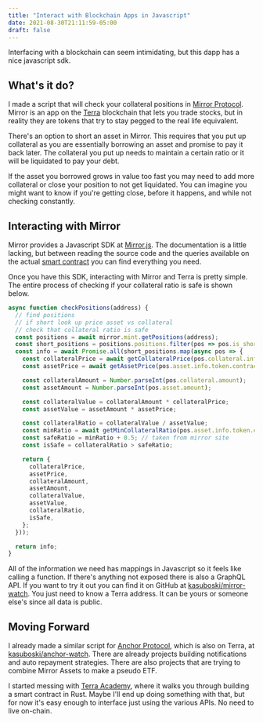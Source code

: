 ```yaml
---
title: "Interact with Blockchain Apps in Javascript"
date: 2021-08-30T21:11:59-05:00
draft: false
---
```


Interfacing with a blockchain can seem intimidating, but this dapp has a nice javascript sdk.

<!--more-->

## What's it do?
I made a script that will check your collateral positions in [Mirror Protocol](https://terra.mirror.finance/). Mirror is an app on the [Terra](https://www.terra.money/) blockchain that lets you trade stocks, but in reality they are tokens that try to stay pegged to the real life equivalent.

There's an option to short an asset in Mirror. This requires that you put up collateral as you are essentially borrowing an asset and promise to pay it back later. The collateral you put up needs to maintain a certain ratio or it will be liquidated to pay your debt.

If the asset you borrowed grows in value too fast you may need to add more collateral or close your position to not get liquidated. You can imagine you might want to know if you're getting close, before it happens, and while not checking constantly.

## Interacting with Mirror
Mirror provides a Javascript SDK at [Mirror.js](https://docs.mirror.finance/developer-tools/mirror.js). The documentation is a little lacking, but between reading the source code and the queries available on the actual [smart contract](https://docs.mirror.finance/contracts/mint#positions) you can find everything you need.

Once you have this SDK, interacting with Mirror and Terra is pretty simple. The entire process of checking if your collateral ratio is safe is shown below.

```javascript
async function checkPositions(address) {
  // find positions
  // if short look up price asset vs collateral
  // check that collateral ratio is safe
  const positions = await mirror.mint.getPositions(address);
  const short_positions = positions.positions.filter(pos => pos.is_short);
  const info = await Promise.all(short_positions.map(async pos => {
    const collateralPrice = await getCollateralPrice(pos.collateral.info.token.contract_addr);
    const assetPrice = await getAssetPrice(pos.asset.info.token.contract_addr);

    const collateralAmount = Number.parseInt(pos.collateral.amount);
    const assetAmount = Number.parseInt(pos.asset.amount);

    const collateralValue = collateralAmount * collateralPrice;
    const assetValue = assetAmount * assetPrice;

    const collateralRatio = collateralValue / assetValue;
    const minRatio = await getMinCollateralRatio(pos.asset.info.token.contract_addr);
    const safeRatio = minRatio + 0.5; // taken from mirror site
    const isSafe = collateralRatio > safeRatio;

    return {
      collateralPrice,
      assetPrice,
      collateralAmount,
      assetAmount,
      collateralValue, 
      assetValue,
      collateralRatio,
      isSafe,
    };
  }));

  return info;
}
```

All of the information we need has mappings in Javascript so it feels like calling a function. If there's anything not exposed there is also a GraphQL API. If you want to try it out you can find it on GitHub at [kasuboski/mirror-watch](https://github.com/kasuboski/mirror-watch). You just need to know a Terra address. It can be yours or someone else's since all data is public.

## Moving Forward
I already made a similar script for [Anchor Protocol](https://anchorprotocol.com/), which is also on Terra, at [kasuboski/anchor-watch](https://github.com/kasuboski/anchor-watch). There are already projects building notifications and auto repayment strategies. There are also projects that are trying to combine Mirror Assets to make a pseudo ETF. 

I started messing with [Terra Academy](https://academy.terra.money), where it walks you through building a smart contract in Rust. Maybe I'll end up doing something with that, but for now it's easy enough to interface just using the various APIs. No need to live on-chain.